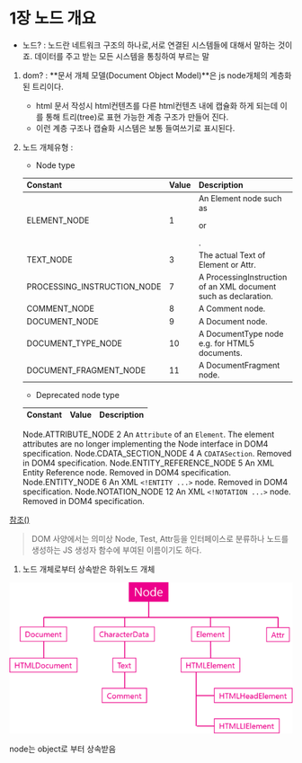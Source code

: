 # 1장 노드 개요

- 노드? : 노드란 네트워크 구조의 하나로,서로 연결된 시스템들에 대해서 말하는 것이죠. 데이터를 주고 받는 모든 시스템을 통칭하여 부르는 말

1. dom? : **문서 개체 모델(Document Object Model)**은 js node개체의 계층화된 트리이다.

    + html 문서 작성시 html컨텐츠를 다른 html컨텐츠 내에 캡슐화 하게 되는데 이를 통해 트리(tree)로 표현 가능한 계층 구조가 만들어 진다.
    + 이런 계층 구조나 캡슐화 시스템은 보통 들여쓰기로 표시된다.

1. 노드 개체유형 :<br>

    - Node type
    

    Constant|	Value|	Description
    ---|---|---
    ELEMENT_NODE|	1|	An Element node such as <p> or <div>.
    TEXT_NODE|	3|	The actual Text of Element or Attr.
    PROCESSING_INSTRUCTION_NODE|	7|	A ProcessingInstruction of an XML document such as <?xml-stylesheet ... ?> declaration.
    COMMENT_NODE|	8|	A Comment node.
    DOCUMENT_NODE|	9|	A Document node.
    DOCUMENT_TYPE_NODE|	10|	A DocumentType node e.g. <!DOCTYPE html> for HTML5 documents.
    DOCUMENT_FRAGMENT_NODE|	11|	A DocumentFragment node.
    
    
    
    - Deprecated node type
    
	Constant|	Value|	Description
	---|---|---
	Node.ATTRIBUTE_NODE	2	An ```Attribute``` of an ```Element```. The element attributes are no longer implementing the Node interface in DOM4 specification.
	Node.CDATA_SECTION_NODE	4	A ```CDATASection```. Removed in DOM4 specification.
	Node.ENTITY_REFERENCE_NODE	5	An XML Entity Reference node. Removed in DOM4 specification.
	Node.ENTITY_NODE	6	An XML ```<!ENTITY ...>``` node. Removed in DOM4 specification.
	Node.NOTATION_NODE	12	An XML ```<!NOTATION ...>``` node. Removed in DOM4 specification.


[참조()](https://dom.spec.whatwg.org/)    
    
    


> DOM 사양에서는 의미상 Node, Test, Attr등을 인터페이스로 분류하나 노드를 생성하는 JS 생성자 함수에 부여된 이름이기도 하다.



1. 노드 개체로부터 상속받은 하위노드 개체

![노드상속](./imgs/노드%20상속.png)


node는 object로 부터 상속받음
